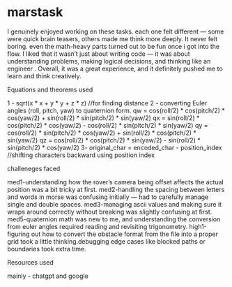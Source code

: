 # marstask
I genuinely enjoyed working on these tasks. each one felt different — some were quick brain teasers, others made me think more deeply. It never felt boring. even the math-heavy parts turned out to be fun once i got into the flow. I liked that it wasn’t just about writing code — it was about understanding problems, making logical decisions, and thinking like an engineer . Overall, it was a great experience, and it definitely pushed me to learn and think creatively.

Equations and theorems used

1 - sqrt(x * x + y * y + z * z) //for finding distance
2 - converting Euler angles (roll, pitch, yaw) to quaternion form.
    qw = cos(roll/2) * cos(pitch/2) * cos(yaw/2) + sin(roll/2) * sin(pitch/2) * sin(yaw/2)
    qx = sin(roll/2) * cos(pitch/2) * cos(yaw/2) - cos(roll/2) * sin(pitch/2) * sin(yaw/2)
    qy = cos(roll/2) * sin(pitch/2) * cos(yaw/2) + sin(roll/2) * cos(pitch/2) * sin(yaw/2)
    qz = cos(roll/2) * cos(pitch/2) * sin(yaw/2) - sin(roll/2) * sin(pitch/2) * cos(yaw/2)
3-  original_char = encoded_char - position_index //shifting characters backward using position index

challeneges faced

med1-understanding how the rover’s camera being offset affects the actual position was a bit tricky at first.
med2-handling the spacing between letters and words in morse was confusing initially — had to carefully manage single and double spaces.
med3-managing ascii values and making sure it wraps around correctly without breaking was slightly confusing at first.
med5-quaternion math was new to me, and understanding the conversion from euler angles required reading and revisiting trigonometry.
high1-figuring out how to convert the obstacle format from the file into a proper grid took a little thinking.debugging edge cases like blocked paths or boundaries took extra time.

Resources used

mainly - chatgpt and google
